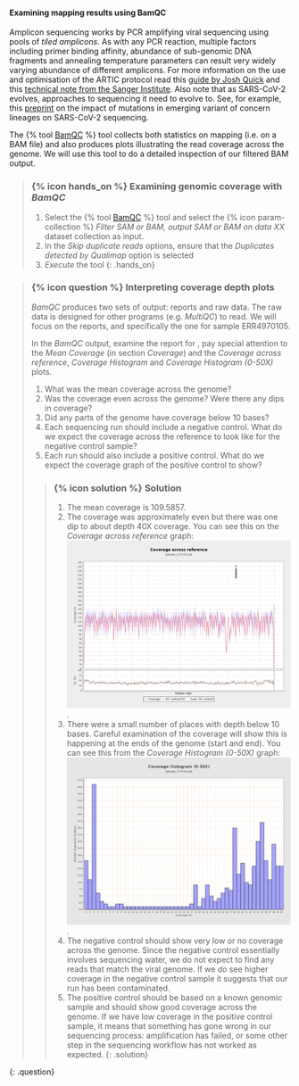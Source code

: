 #### Examining mapping results using BamQC

Amplicon sequencing works by PCR amplifying viral sequencing using pools of *tiled amplicons*. As with any PCR reaction,
multiple factors including primer binding affinity, abundance of sub-genomic DNA fragments and annealing temperature parameters can result very widely varying abundance of different amplicons. For more information on the use and optimisation of the ARTIC protocol read this [guide by Josh Quick](https://www.protocols.io/view/ncov-2019-sequencing-protocol-v3-locost-bh42j8ye) and this [technical note from the Sanger Institute](https://s3.amazonaws.com/protocols-files/public/a07b6b20b1986ca1f94d2c5604d9d6b99912950b9f571acee28a457e5264d59b/cmm8bcqrx.pdf). Also note that as SARS-CoV-2 evolves, approaches to sequencing it need to evolve to. See, for example, this [preprint](https://www.medrxiv.org/content/10.1101/2021.06.01.21258181v1.full) on the impact of mutations in emerging variant of concern lineages on SARS-CoV-2 sequencing.

The {% tool [BamQC](toolshed.g2.bx.psu.edu/repos/iuc/qualimap_bamqc/qualimap_bamqc/2.2.2d+galaxy1) %} tool collects both statistics on mapping (i.e. on a BAM file) and also produces plots illustrating the read coverage across the genome. We will use this tool to do a detailed inspection of our filtered BAM output.

> ### {% icon hands_on %} Examining genomic coverage with *BamQC*
> 1. Select the {% tool [BamQC](toolshed.g2.bx.psu.edu/repos/iuc/qualimap_bamqc/qualimap_bamqc/2.2.2d+galaxy1) %} tool and select the {% icon param-collection %} *Filter SAM or BAM, output SAM or BAM on data XX* dataset collection as input.
> 2. In the *Skip duplicate reads* options, ensure that the *Duplicates detected by Qualimap* option is selected
> 3. *Execute* the tool
{: .hands_on}

> ### {% icon question %} Interpreting coverage depth plots
>
> *BamQC* produces two sets of output: reports and raw data. The raw data is designed for other programs (e.g. *MultiQC*) to read.
> We will focus on the reports, and specifically the one for sample ERR4970105. 
>
> In the *BamQC* output, examine the report for , pay special attention to the *Mean Coverage* (in section *Coverage*) and the *Coverage across reference*, *Coverage Histogram* and *Coverage Histogram (0-50X)* plots.
>
> 1. What was the mean coverage across the genome?
> 2. Was the coverage even across the genome? Were there any dips in coverage?
> 3. Did any parts of the genome have coverage below 10 bases?
> 4. Each sequencing run should include a negative control. What do we expect the coverage across the reference to look like for the negative control sample?
> 5. Each run should also include a positive control. What do we expect the coverage graph of the positive control to show?
>
> > ### {% icon solution %} Solution
> >
> > 1. The mean coverage is 109.5857.
> > 2. The coverage was approximately even but there was one dip to about depth 40X coverage. You can see this on the *Coverage across reference* graph: ![coverage over genome graph showing one area of lower coverage](../../images/sars_cov_2_amplicon_genome_coverage_across_reference.png).
> > 3. There were a small number of places with depth below 10 bases. Careful examination of the coverage will show this is happening at the ends of the genome (start and end). You can see this from the *Coverage Histogram (0-50X)* graph: ![coverage histogram 0-50X graph showing small number of places with less than 10X coverage](../../images/sars_cov_2_amplicon_genome_coverage_0to50_histogram.png).
> > 4. The negative control should show very low or no coverage across the genome. Since the negative control essentially involves sequencing water, we do not expect to find any reads that match the viral genome. If we *do* see higher coverage in the negative control sample it suggests that our run has been contaminated.
> > 5. The positive control should be based on a known genomic sample and should show good coverage across the genome. If we have low coverage in the positive control sample, it means that something has gone wrong in our sequencing process: amplification has failed, or some other step in the sequencing workflow has not worked as expected.
> {: .solution}
>
{: .question}